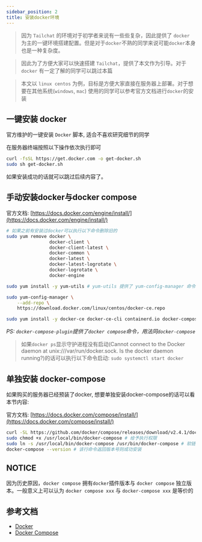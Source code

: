 ```yaml
---
sidebar_position: 2
title: 安装docker环境
---
```


> 因为 `Tailchat` 的环境对于初学者来说有一些些复杂，因此提供了 `docker` 为主的一键环境搭建配置。但是对于`docker`不熟的同学来说可能`docker`本身也是一种复杂度。

> 因此为了方便大家可以快速搭建 `Tailchat`，提供了本文作为引导。对于 `docker` 有一定了解的同学可以跳过本篇

> 本文以 `linux centos` 为例，目标是方便大家直接在服务器上部署。对于想要在其他系统(`windows`, `mac`) 使用的同学可以参考官方文档进行`docker`的安装

## 一键安装 docker

官方维护的一键安装 `Docker` 脚本, 适合不喜欢研究细节的同学

在服务器终端按照以下操作依次执行即可

```bash
curl -fsSL https://get.docker.com -o get-docker.sh
sudo sh get-docker.sh
```

如果安装成功的话就可以跳过后续内容了。

## 手动安装docker与docker compose

官方文档: [https://docs.docker.com/engine/install/](https://docs.docker.com/engine/install/)

```bash
# 如果之前有安装过docker可以执行以下命令删除旧的
sudo yum remove docker \
                docker-client \
                docker-client-latest \
                docker-common \
                docker-latest \
                docker-latest-logrotate \
                docker-logrotate \
                docker-engine
```


```bash
sudo yum install -y yum-utils # yum-utils 提供了 yum-config-manager 命令

sudo yum-config-manager \
    --add-repo \
    https://download.docker.com/linux/centos/docker-ce.repo
```

<!-- 安装docker 与 docker-compose 插件 -->
```bash
sudo yum install -y docker-ce docker-ce-cli containerd.io docker-compose-plugin
```

*PS: `docker-compose-plugin`提供了`docker compose`命令，用法同`docker-compose`*

> 如果`docker ps`显示守护进程没有启动(Cannot connect to the Docker daemon at unix:///var/run/docker.sock. Is the docker daemon running?)的话可以执行以下命令启动: `sudo systemctl start docker`

## 单独安装 docker-compose

如果购买的服务器已经预装了docker, 想要单独安装docker-compose的话可以看本节内容:

官方文档: [https://docs.docker.com/compose/install/](https://docs.docker.com/compose/install/)

```bash
curl -SL https://github.com/docker/compose/releases/download/v2.4.1/docker-compose-linux-x86_64 -o /usr/local/bin/docker-compose # 下载二进制文件
sudo chmod +x /usr/local/bin/docker-compose # 给予执行权限
sudo ln -s /usr/local/bin/docker-compose /usr/bin/docker-compose # 软链接到path, 可以直接调用
docker-compose --version # 该行命令返回版本号则成功安装
```

## NOTICE

因为历史原因，`docker compose` 拥有`docker`插件版本与 `docker compose` 独立版本。一般意义上可以认为 `docker compose xxx` 与 `docker-compose xxx` 是等价的

## 参考文档

- [Docker](https://docs.docker.com/engine/install/)
- [Docker Compose](https://docs.docker.com/compose/install/)
